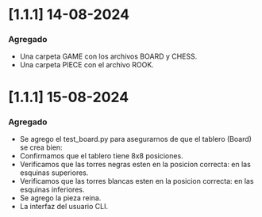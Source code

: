 # [1.1.1] 14-08-2024

### Agregado 

- Una carpeta GAME con los archivos BOARD y CHESS.
- Una carpeta PIECE con el archivo ROOK.
 
 # [1.1.1] 15-08-2024

### Agregado 

- Se agrego el test_board.py para asegurarnos de que el tablero (Board) se crea bien:
- Confirmamos que el tablero tiene 8x8 posiciones.
- Verificamos que las torres negras esten en la posicion correcta: en las esquinas superiores.
- Verificamos que las torres blancas esten en la posicion correcta: en las esquinas inferiores.
- Se agrego la pieza reina.
- La interfaz del usuario CLI. 